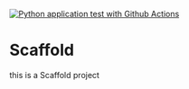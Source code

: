 [![Python application test with Github Actions](https://github.com/MMoulya/Scaffold/actions/workflows/main.yml/badge.svg)](https://github.com/MMoulya/Scaffold/actions/workflows/main.yml)

# Scaffold
this is a Scaffold project 
